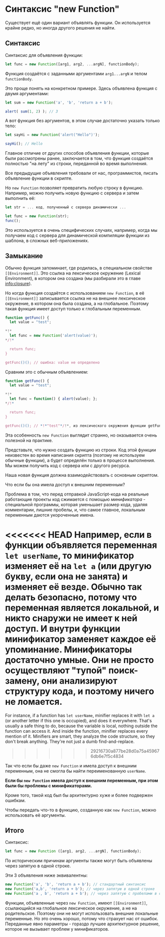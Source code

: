 
# Синтаксис "new Function"

Существует ещё один вариант объявлять функции. Он используется крайне редко, но иногда другого решения не найти.

## Синтаксис

Синтаксис для объявления функции:

```js
let func = new Function([arg1, arg2, ...argN], functionBody);
```

Функция создаётся с заданными аргументами `arg1...argN` и телом `functionBody`.

Это проще понять на конкретном примере. Здесь объявлена функция с двумя аргументами:

```js run
let sum = new Function('a', 'b', 'return a + b');

alert( sum(1, 2) ); // 3
```

А вот функция без аргументов, в этом случае достаточно указать только тело:

```js run
let sayHi = new Function('alert("Hello")');

sayHi(); // Hello
```

Главное отличие от других способов объявления функции, которые были рассмотрены ранее, заключается в том, что функция создаётся полностью "на лету" из строки, переданной во время выполнения.

Все предыдущие объявления требовали от нас, программистов, писать объявление функции в скрипте.

Но `new Function` позволяет превратить любую строку в функцию. Например, можно получить новую функцию с сервера и затем выполнить её:

```js
let str = ... код, полученный с сервера динамически ...

let func = new Function(str);
func();
```

Это используется в очень специфических случаях, например, когда мы получаем код с сервера для динамической компиляции функции из шаблона, в сложных веб-приложениях.

## Замыкание

Обычно функция запоминает, где родилась, в специальном свойстве `[[Environment]]`. Это ссылка на лексическое окружение (Lexical Environment), в котором она создана (мы разбирали это в главе <info:closure>).

Но когда функция создаётся с использованием `new Function`, в её `[[Environment]]` записывается ссылка не на внешнее лексическое окружение, в котором она была создана, а на глобальное. Поэтому такая функция имеет доступ только к глобальным переменным.

```js run
function getFunc() {
  let value = "test";

*!*
  let func = new Function('alert(value)');
*/!*

  return func;
}

getFunc()(); // ошибка: value не определено
```

Сравним это с обычным объявлением:

```js run
function getFunc() {
  let value = "test";

*!*
  let func = function() { alert(value); };
*/!*

  return func;
}

getFunc()(); // *!*"test"*/!*, из лексического окружения функции getFunc
```

Эта особенность `new Function` выглядит странно, но оказывается очень полезной на практике.

Представьте, что нужно создать функцию из строки. Код этой функции неизвестен во время написания скрипта (поэтому не используем обычные функции), а будет определён только в процессе выполнения. Мы можем получить код с сервера или с другого ресурса.

Наша новая функция должна взаимодействовать с основным скриптом.

Что если бы она имела доступ к внешним переменным?

Проблема в том, что перед отправкой JavaScript-кода на реальные работающие проекты код сжимается с помощью *минификатора* - специальной программы, которая уменьшает размер кода, удаляя комментарии, лишние пробелы, и, что самое главное, локальным переменным даются укороченные имена.

<<<<<<< HEAD
Например, если в функции объявляется переменная `let userName`, то минификатор изменяет её на `let a` (или другую букву, если она не занята) и изменяет её везде. Обычно так делать безопасно, потому что переменная является локальной, и никто снаружи не имеет к ней доступ. И внутри функции минификатор заменяет каждое её упоминание. Минификаторы достаточно умные. Они не просто осуществляют "тупой" поиск-замену, они анализируют структуру кода, и поэтому ничего не ломается.
=======
For instance, if a function has `let userName`, minifier replaces it with `let a` (or another letter if this one is occupied), and does it everywhere. That's usually a safe thing to do, because the variable is local, nothing outside the function can access it. And inside the function, minifier replaces every mention of it. Minifiers are smart, they analyze the code structure, so they don't break anything. They're not just a dumb find-and-replace.
>>>>>>> 29216730a877be28d0a75a459676db6e7f5c4834

Так что если бы даже `new Function` и имела доступ к внешним переменным, она не смогла бы найти переименованную `userName`.

**Если бы `new Function` имела доступ к внешним переменным, при этом были бы проблемы с минификаторами.**

Кроме того, такой код был бы архитектурно хуже и более подвержен ошибкам.

Чтобы передать что-то в функцию, созданную как `new Function`, можно использовать её аргументы.

## Итого

Синтаксис:

```js
let func = new Function ([arg1, arg2, ...argN], functionBody);
```

По историческим причинам аргументы также могут быть объявлены через запятую в одной строке.

Эти 3 объявления ниже эквивалентны:

```js
new Function('a', 'b', 'return a + b'); // стандартный синтаксис
new Function('a,b', 'return a + b'); // через запятую в одной строке
new Function('a , b', 'return a + b'); // через запятую с пробелами в одной строке
```

Функции, объявленные через `new Function`, имеют `[[Environment]]`, ссылающийся на глобальное лексическое окружение, а не на родительское. Поэтому они не могут использовать внешние локальные переменные. Но это очень хорошо, потому что страхует нас от ошибок. Переданные явно параметры - гораздо лучшее архитектурное решение, которое не вызывает проблем у минификаторов.
